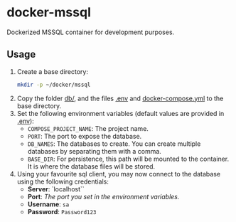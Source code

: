 # docker-mssql

Dockerized MSSQL container for development purposes. 

## Usage

1. Create a base directory:
    ```bash
    mkdir -p ~/docker/mssql
    ```
1. Copy the folder [db/](db/), and the files [.env](.env) and [docker-compose.yml](docker-compose.yml) to the base directory.
1. Set the following environment variables (default values are provided in [.env](.env)):
    - `COMPOSE_PROJECT_NAME`: The project name.
    - `PORT`: The port to expose the database.
    - `DB_NAMES`: The databases to create. You can create multiple databases by separating them with a comma.
    - `BASE_DIR`: For persistence, this path will be mounted to the container. It is where the database files will be stored.
1. Using your favourite sql client, you may now connect to the database using the following credentials:
    - **Server**: `localhost``
    - **Port**: _The port you set in the environment variables._
    - **Username**: `sa`
    - **Password**: `Password123`


